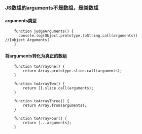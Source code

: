 ### JS数组的arguments不是数组，是类数组

#### arguments类型
```ecmascript 6
    function judgeArguments() {
      console.log(Object.prototype.toString.call(arguments))    //[object Arguments]
    }
```

#### 将arguments转化为真正的数组
```ecmascript 6
    function toArrayOne() {
        return Array.prototype.slice.call(arguments);
    }
    
    function toArrayTwo() {
        return [].slice.call(arguments);
    }
    
    function toArrayThree() {
        return Array.from(arguments); 
    }
    
    function toArrayFour() {
        return [...arguments]; 
    }
```
